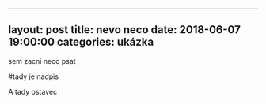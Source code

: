 
---
layout: post
title: nevo neco
date: 2018-06-07 19:00:00
categories: ukázka
---

sem  zacni neco psat
 
 #tady je nadpis
 
 A tady ostavec
